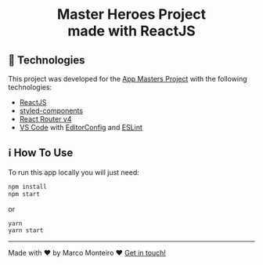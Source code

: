 <h1 align="center">
    Master Heroes Project <br />
    made with ReactJS
</h1>

## :hammer: Technologies

This project was developed for the [App Masters Project](https://appmasters.io/pt/blog/selecao-master-heroes/) with the following technologies:

-  [ReactJS](https://reactjs.org/)
-  [styled-components](https://www.styled-components.com/)
-  [React Router v4](https://github.com/ReactTraining/react-router)
-  [VS Code][vc] with [EditorConfig][vceditconfig] and [ESLint][vceslint]

## :information_source: How To Use

To run this app locally you will just need:

```sh
npm install
npm start
```

or

```sh
yarn
yarn start
```

---

Made with ♥ by Marco Monteiro :heart: [Get in touch!](https://www.linkedin.com/in/marco-monteiro-5a63b6145/)

[vc]: https://code.visualstudio.com/
[vceditconfig]: https://marketplace.visualstudio.com/items?itemName=EditorConfig.EditorConfig
[vceslint]: https://marketplace.visualstudio.com/items?itemName=dbaeumer.vscode-eslint
